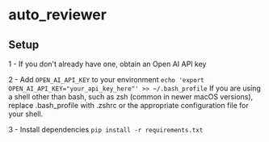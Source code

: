 # auto_reviewer

## Setup
1 - If you don't already have one, obtain an Open AI API key

2 - Add ``OPEN_AI_API_KEY`` to your environment
``echo 'export OPEN_AI_API_KEY="your_api_key_here"' >> ~/.bash_profile``
If you are using a shell other than bash, such as zsh (common in newer macOS versions), 
replace .bash_profile with .zshrc or the appropriate configuration file for your shell.

3 - Install dependencies
``pip install -r requirements.txt``



